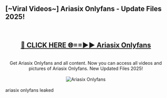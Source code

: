 <h2>[~Viral Videos~] Ariasix Onlyfans - Update Files 2025!</h2>
<br>
<div align="center">
<h2><a href="https://betterlinks.top/A2PfLJ" rel="nofollow">🔴 CLICK HERE 🌐==►► Ariasix Onlyfans</a></h2>
<br>
Get Ariasix Onlyfans and all content. Now you can access all videos and pictures of Ariasix Onlyfans. New Updated Files 2025!
<br>
<br>
<a href="https://betterlinks.top/A2PfLJ" rel="nofollow" data-target="animated-image.originalLink"><img src="https://i.ibb.co.com/WyWwxjT/player-gif2.gif" alt="Ariasix Onlyfans" style="max-width: 100%; display: inline-block;" data-target="animated-image.originalImage"></a>
</div>
<br>
ariasix onlyfans leaked